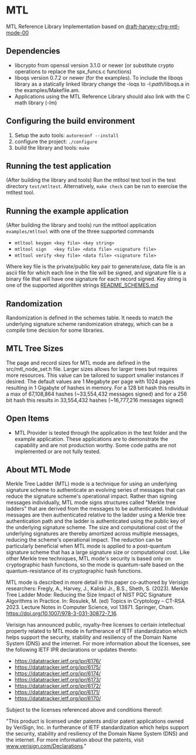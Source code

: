 # MTL
MTL Reference Library Implementation based on [draft-harvey-cfrg-mtl-mode-00](https://datatracker.ietf.org/doc/draft-harvey-cfrg-mtl-mode/)

## Dependencies
* libcrypto from openssl version 3.1.0 or newer (or substitute crypto operations to replace the spx_funcs.c functions)
* liboqs version 0.7.2 or newer (for the examples).  To include the liboqs library as a statically linked library change the -loqs to -l:_path_/liboqs.a in the examples/Makefile.am. 
* Applications using the MTL Reference Library should also link with the C math library (-lm)

## Configuring the build environment
1. Setup the auto tools: `autoreconf --install`
2. configure the project: `./configure`
3. build the library and tools: `make`

## Running the test application
(After building the library and tools) Run the mtltool test tool in the test directory `test/mtltest`.
Alternatively, `make check` can be run to exercise the mtltest tool.

## Running the example application
(After building the library and tools) run the mtltool application `examples/mtltool` with one of the three supported commands
* `mtltool keygen <key file> <key string>`
* `mtltool sign   <key file> <data file> <signature file>`
* `mtltool verify <key file> <data file> <signature file>`

Where key file is the private/public key pair to generate/use, data file is an ascii file for which each line in the file will be signed, and signature file is a  binary file that will have one signature for each record signed.
Key string is one of the supported algorithm strings [README_SCHEMES.md](README_SCHEMES.md)

## Randomization
Randomization is defined in the schemes table. It needs to match the underlying signature scheme randomization strategy, which can be a compile time decision for some libraries.

## MTL Tree Sizes
The page and record sizes for MTL mode are defined in the src/mtl_node_set.h file. Larger sizes allows for larger trees but requires more resources.  This value can be tailored to support smaller instances if desired.  The default values are 1 Megabyte per page with 1024 pages resulting in 1 Gigabyte of hashes in memory.  For a 128 bit hash this results in a max of 67,108,864 hashes (~33,554,432 messages signed) and for a 256 bit hash this results in 33,554,432 hashes (~16,777,216 messages signed)

## Open Items
* MTL Provider is tested through the application in the test folder and the example application. These applications are to demonstrate the capability and are not production worthy.  Some code paths are not implemented or are not fully tested. 

## About MTL Mode
Merkle Tree Ladder (MTL) mode is a technique for using an underlying signature scheme to authenticate an evolving series of messages that can reduce the signature scheme's operational impact.  Rather than signing messages individually, MTL mode signs structures called "Merkle tree ladders" that are derived from the messages to be authenticated.  Individual messages are then authenticated relative to the ladder using a Merkle tree authentication path and the ladder is authenticated using the public key of the underlying signature scheme.  The size and computational cost of the underlying signatures are thereby amortized across multiple messages, reducing the scheme's operational impact.  The reduction can be particularly beneficial when MTL mode is applied to a post-quantum signature scheme that has a large signature size or computational cost.  Like other Merkle tree techniques, MTL mode's security is based only on cryptographic hash functions, so the mode is quantum-safe based on the quantum-resistance of its cryptographic hash functions.
 
MTL mode is described in more detail in this paper co-authored by Verisign researchers:  Fregly, A., Harvey, J., Kaliski Jr., B.S., Sheth, S. (2023). Merkle Tree Ladder Mode: Reducing the Size Impact of NIST PQC Signature Algorithms in Practice. In: Rosulek, M. (ed) Topics in Cryptology – CT-RSA 2023. Lecture Notes in Computer Science, vol 13871. Springer, Cham. https://doi.org/10.1007/978-3-031-30872-7_16.
 
Verisign has announced public, royalty-free licenses to certain intellectual property related to MTL mode in furtherance of IETF standardization which helps support the security, stability and resiliency of the Domain Name System (DNS) and the internet. For more information about the licenses, see the following IETF IPR declarations or updates thereto:

* https://datatracker.ietf.org/ipr/6176/
* https://datatracker.ietf.org/ipr/6175/
* https://datatracker.ietf.org/ipr/6174/
* https://datatracker.ietf.org/ipr/6173/
* https://datatracker.ietf.org/ipr/6172/
* https://datatracker.ietf.org/ipr/6171/
* https://datatracker.ietf.org/ipr/6170/

Subject to the licenses referenced above and conditions thereof:
 
"This product is licensed under patents and/or patent applications owned by VeriSign, Inc. in furtherance of IETF standardization which helps support the security, stability and resiliency of the Domain Name System (DNS) and the internet. For more information about the patents, visit www.verisign.com/Declarations."
 